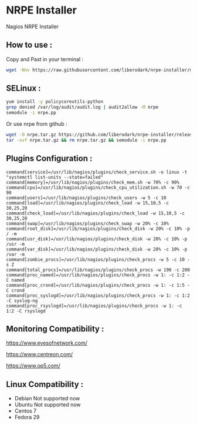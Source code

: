 # NRPE Installer
Nagios NRPE Installer

## How to use :

Copy and Past in your terminal :

```bash
wget -Nnv https://raw.githubusercontent.com/liberodark/nrpe-installer/master/install.sh && chmod +x install.sh; ./install.sh
```

## SELinux :


```bash
yum install -y policycoreutils-python
grep denied /var/log/audit/audit.log | audit2allow -M nrpe
semodule -i nrpe.pp
```

Or use nrpe from github :

```bash
wget -O nrpe.tar.gz https://github.com/liberodark/nrpe-installer/releases/download/1.0/nrpe.tar.gz
tar -xvf nrpe.tar.gz && rm nrpe.tar.gz && semodule -i nrpe.pp
```

## Plugins Configuration :

```
command[service]=/usr/lib/nagios/plugins/check_service.sh -o linux -t "systemctl list-units --state=failed"
command[memory]=/usr/lib/nagios/plugins/check_mem.sh -w 70% -c 90%
command[cpu]=/usr/lib/nagios/plugins/check_cpu_utilization.sh -w 70 -c 90
command[users]=/usr/lib/nagios/plugins/check_users -w 5 -c 10
command[load]=/usr/lib/nagios/plugins/check_load -w 15,10,5 -c 30,25,20
command[check_load]=/usr/lib/nagios/plugins/check_load -w 15,10,5 -c 30,25,20
command[swap]=/usr/lib/nagios/plugins/check_swap -w 20% -c 10%
command[root_disk]=/usr/lib/nagios/plugins/check_disk -w 20% -c 10% -p / -m
command[usr_disk]=/usr/lib/nagios/plugins/check_disk -w 20% -c 10% -p /usr -m
command[var_disk]=/usr/lib/nagios/plugins/check_disk -w 20% -c 10% -p /var -m
command[zombie_procs]=/usr/lib/nagios/plugins/check_procs -w 5 -c 10 -s Z
command[total_procs]=/usr/lib/nagios/plugins/check_procs -w 190 -c 200
command[proc_named]=/usr/lib/nagios/plugins/check_procs -w 1: -c 1:2 -C named
command[proc_crond]=/usr/lib/nagios/plugins/check_procs -w 1: -c 1:5 -C crond
command[proc_syslogd]=/usr/lib/nagios/plugins/check_procs -w 1: -c 1:2 -C syslog-ng
command[proc_rsyslogd]=/usr/lib/nagios/plugins/check_procs -w 1: -c 1:2 -C rsyslogd
```

## Monitoring Compatibility :

https://www.eyesofnetwork.com/

https://www.centreon.com/

https://www.op5.com/

## Linux Compatibility :

- Debian Not supported now
- Ubuntu Not supported now
- Centos 7
- Fedora 29

